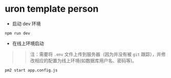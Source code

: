 # uron template person

- 启动 dev 环境
```
npm run dev
```

- 在线上环境启动

>> 注：需要将 `.env` 文件上传到服务器（因为并没有被 `git` 跟踪），并修改相应的配置为线上环境(如数据库用户名、密码等)。

```
pm2 start app.config.js
```